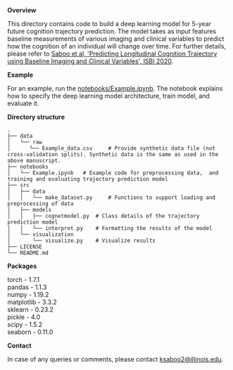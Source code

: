 **Overview**

This directory contains code to build a deep learning model for 5-year future cognition trajectory prediction. The model takes as input features baseline measurements of various imaging and clinical variables to predict how the cognition of an individual will change over time. For further details, please refer to [Saboo et al,
'Predicting Longitudinal Cognition Trajectory using Baseline Imaging and Clinical Variables', ISBI 2020](https://ieeexplore.ieee.org/abstract/document/9098511).

**Example**

For an example, run the [notebooks/Example.ipynb](https://github.com/kvsaboo/CogTrajPrediction/blob/master/notebooks/Example.ipynb). The notebook explains how to specify the deep learning model architecture, train model, and evaluate it.

**Directory structure**

```
.
├── data
│   └── raw
│      └── Example_data.csv 	# Provide synthetic data file (not cross-validation splits). Synthetic data is the same as used in the above manuscript.
├── notebooks
│   └── Example.ipynb 	# Example code for preprocessing data,  and training and evaluating trajectory prediction model
├── src
│   ├── data
│   │   └── make_dataset.py 	# Functions to support loading and preprocessing of data
│   ├── models
│   │   ├── cognetmodel.py 	# Class details of the trajectory prediction model
│   │   └── interpret.py 	# Formatting the results of the model
│   └── visualization
│       └── visualize.py 	# Visualize results
├── LICENSE
└── README.md 
```

**Packages**

torch - 1.7.1  
pandas - 1.1.3  
numpy - 1.19.2  
matplotlib - 3.3.2  
sklearn - 0.23.2  
pickle - 4.0  
scipy - 1.5.2  
seaborn - 0.11.0  

**Contact**

In case of any queries or comments, please contact ksaboo2@illinois.edu.


